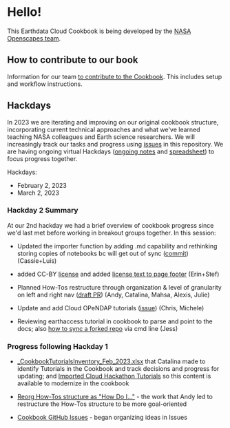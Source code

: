 # Hello!

This Earthdata Cloud Cookbook is being developed by the [NASA Openscapes team](https://nasa-openscapes.github.io/).

## How to contribute to our book

Information for our team [to contribute to the Cookbook](https://nasa-openscapes.github.io/earthdata-cloud-cookbook/contributing/). This includes setup and workflow instructions.

## Hackdays

In 2023 we are iterating and improving on our original cookbook structure, incorporating current technical approaches and what we've learned teaching NASA colleagues and Earth science researchers. We will increasingly track our tasks and progress using [issues](https://github.com/nasa-openscapes/earthdata-cloud-cookbook) in this repository. We are having ongoing virtual Hackdays ([ongoing notes](https://docs.google.com/document/d/1fzT-iSFlWZLS38eoPmFseljyMKDQIAc-24qH6QpnRCc/edit) and [spreadsheet](https://docs.google.com/spreadsheets/d/10WC19Rrkq7YM1P3cc6qjI8rm8yi7yiYo/edit#gid=877539921)) to focus progress together.

Hackdays:

-   February 2, 2023
-   March 2, 2023

### **Hackday 2 Summary** 

At our 2nd hackday we had a brief overview of cookbook progress since we\'d last met before working in breakout groups together. In this session: 

-   Updated the importer function by adding .md capability and rethinking storing copies of notebooks bc will get out of sync ([commit](https://github.com/NASA-Openscapes/earthdata-cloud-cookbook/commit/540e30545062dc6528f57aa9e1a83a9b66a46fe2)) (Cassie+Luis)

-   added CC-BY [license](https://github.com/NASA-Openscapes/earthdata-cloud-cookbook/blob/main/LICENSE.md) and added [license text to page footer](https://github.com/NASA-Openscapes/earthdata-cloud-cookbook/commit/6841a703346eeb3e93d798a6f7e244df792cfac5) (Erin+Stef)

-   Planned How-Tos restructure through organization & level of granularity on left and right nav ([draft PR](https://github.com/NASA-Openscapes/earthdata-cloud-cookbook/pull/182)) (Andy, Catalina, Mahsa, Alexis, Julie)

-   Update and add Cloud OPeNDAP tutorials ([issue](https://github.com/NASA-Openscapes/earthdata-cloud-cookbook/issues/177)) (Chris, Michele)

-   Reviewing earthaccess tutorial in cookbook to parse and point to the docs; also [how to sync a forked repo](https://docs.github.com/en/pull-requests/collaborating-with-pull-requests/working-with-forks/syncing-a-fork#syncing-a-fork-branch-from-the-command-line) via cmd line (Jess)

### **Progress following Hackday 1**

-   [\_CookbookTutorialsInventory_Feb_2023.xlsx](https://docs.google.com/spreadsheets/d/10WC19Rrkq7YM1P3cc6qjI8rm8yi7yiYo/edit#gid=877539921) that Catalina made to identify Tutorials in the Cookbook and track decisions and progress for updating; and [Imported Cloud Hackathon Tutorials](https://github.com/NASA-Openscapes/earthdata-cloud-cookbook/pull/176) so this content is available to modernize in the cookbook

-   [Reorg How-Tos structure as \"How Do I...\"](https://nasa-openscapes.github.io/earthdata-cloud-cookbook/how-tos/) - the work that Andy led to restructure the How-Tos structure to be more goal-oriented

-   [Cookbook GitHub Issues](https://github.com/NASA-Openscapes/earthdata-cloud-cookbook/issues?q=is%3Aissue+is%3Aopen+sort%3Aupdated-desc) - began organizing ideas in Issues

## 
